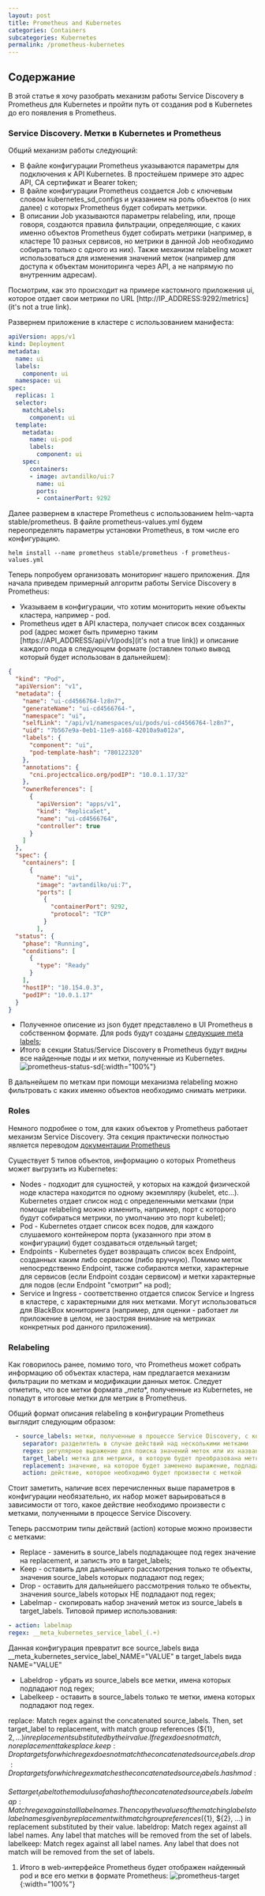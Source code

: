 ```yaml
---
layout: post
title: Prometheus and Kubernetes
categories: Containers
subcategories: Kubernetes
permalink: /prometheus-kubernetes
---
```


## Содержание

В этой статье я хочу разобрать механизм работы Service Discovery в Prometheus для Kubernetes и пройти путь от создания pod в Kubernetes до его появления в Prometheus.

### Service Discovery. Метки в Kubernetes и Prometheus

Общий механизм работы следующий:

* В файле конфигурации Prometheus указываются параметры для подключения к API Kubernetes. В простейшем примере это адрес API, CA сертификат и Bearer token;
* В файле конфигурации Prometheus создается Job с ключевым словом kubernetes_sd_configs и указанием на роль объектов (о них далее) с которых Prometheus будет собирать метрики.
* В описании Job указываются параметры relabeling, или, проще говоря, создаются правила фильтрации, определяющие, с каких именно объектов Prometheus будет собирать метрики (например, в кластере 10 разных сервисов, но метрики в данной Job необходимо собирать только с одного из них). Также механизм relabeling может использоваться для изменения значений меток (например для доступа к объектам мониторинга через API, а не напрямую по внутренним адресам).

Посмотрим, как это происходит на примере кастомного приложения ui, которое отдает свои метрики по URL [http://IP_ADDRESS:9292/metrics](it's not a true link).

Развернем приложение в кластере с использованием манифеста:

```yaml
apiVersion: apps/v1
kind: Deployment
metadata:
  name: ui
  labels:
    component: ui
  namespace: ui
spec:
  replicas: 1
  selector:
    matchLabels:
      component: ui
  template:
    metadata:
      name: ui-pod
      labels:
        component: ui
    spec:
      containers:
      - image: avtandilko/ui:7
        name: ui
        ports:
        - containerPort: 9292
```

Далее развернем в кластере Prometheus с использованием helm-чарта stable/prometheus. В файле prometheus-values.yml будем переопределять параметры установки Prometheus, в том числе его конфигурацию.

```
helm install --name prometheus stable/prometheus -f prometheus-values.yml
```

Теперь попробуем организовать мониторинг нашего приложения. Для начала приведем примерный алгоритм работы Service Discovery в Prometheus:

* Указываем в конфигурации, что хотим мониторить некие объекты кластера, например - pod.
* Prometheus идет в API кластера, получает список всех созданных pod (адрес может быть примерно таким [https://API_ADDRESS/api/v1/pods](it's not a true link)) и описание каждого пода в следующем формате (оставлен только вывод который будет использован в дальнейшем):

```json
{
  "kind": "Pod",
  "apiVersion": "v1",
  "metadata": {
    "name": "ui-cd4566764-lz8n7",
    "generateName": "ui-cd4566764-",
    "namespace": "ui",
    "selfLink": "/api/v1/namespaces/ui/pods/ui-cd4566764-lz8n7",
    "uid": "7b567e9a-0eb1-11e9-a168-42010a9a012a",
    "labels": {
      "component": "ui",
      "pod-template-hash": "780122320"
    },
    "annotations": {
      "cni.projectcalico.org/podIP": "10.0.1.17/32"
    },
    "ownerReferences": [
      {
        "apiVersion": "apps/v1",
        "kind": "ReplicaSet",
        "name": "ui-cd4566764",
        "controller": true
      }
    ]
  },
  "spec": {
    "containers": [
      {
        "name": "ui",
        "image": "avtandilko/ui:7",
        "ports": [
          {
            "containerPort": 9292,
            "protocol": "TCP"
          }
        ],
  "status": {
    "phase": "Running",
    "conditions": [
      {
        "type": "Ready"
      }
    ],
    "hostIP": "10.154.0.3",
    "podIP": "10.0.1.17"
  }
}
```

* Полученное описение из json будет представлено в UI Prometheus в собственном формате. Для pods будут созданы [следующие meta labels](https://prometheus.io/docs/prometheus/latest/configuration/configuration/#pod);
* Итого в секции Status/Service Discovery в Prometheus будут видны все найденные поды и их метки, полученные из Kubernetes. ![prometheus-status-sd](public/prometheus-status-sd.png){:width="100%"}

В дальнейшем по меткам при помощи механизма relabeling можно фильтровать с каких именно объектов необходимо снимать метрики.

### Roles

Немного подробнее о том, для каких объектов у Prometheus работает механизм Service Discovery. Эта секция практически полностью является переводом [документации Prometheus](https://prometheus.io/docs/prometheus/latest/configuration/configuration/#kubernetes_sd_config)

Существует 5 типов объектов, информацию о которых Prometheus может выгрузить из Kubernetes:

* Nodes - подходит для сущностей, у которых на каждой физической ноде кластера находится по одному экземпляру (kubelet, etc...). Kubernetes отдает список нод с определенными метками (при помощи relabeling можно изменить, например, порт с которого будут собираться метрики, по умолчанию это порт kubelet);
* Pod - Kubernetes отдает список всех подов, для каждого слушаемого контейнером порта (указанного при этом в конфигурации) будет создаваться отдельный target;
* Endpoints - Kubernetes будет возвращать список всех Endpoint, созданных каким либо сервисом (либо вручную). Помимо меток непосредственно Endpoint, также собираются метки, характерные для сервисов (если Endpoint создан сервисом) и метки характерные для подов (если Endpoint "смотрит" на pod);
* Service и Ingress - соответственно отдается список Service и Ingress в кластере, с характерными для них метками. Могут использоваться для BlackBox мониторинга (например, для оценки - работает ли приложение в целом, не заостряя внимание на метриках конкретных pod данного приложения).

### Relabeling

Как говорилось ранее, помимо того, что Prometheus может собрать информацию об объектах кластера, нам предлагается механизм фильтрации по меткам и модификации данных меток. Следует отметить, что все метки формата __meta_*, полученные из Kubernetes, не попадут в итоговые метки для метрик в Prometheus.

Общий формат описания relabeling в конфигурации Prometheus выглядит следующим образом:
```yaml
  - source_labels: метки, полученные в процессе Service Discovery, с которыми необходимо произвести какое-либо действие
    separator: разделитель в случае действий над несколькими метками
    regex: регулярное выражение для поиска значений меток или их названий
    target_label: метка для метрики, в которую будет преобразована метка Service Discovery в случае совершения с ней каких-то действий
    replacement: значение, на которое будет заменено выражение, подпадающее под regex в source_labels
    action: действие, которое необходимо будет произвести с меткой
```

Стоит заметить, наличие всех перечисленных выше параметров в конфигурации необязательно, их набор может варьироваться в зависимости от того, какое действие необходимо произвести с метками, полученными в процессе Service Discovery.

Теперь рассмотрим типы действий (action) которые можно произвести с метками:

* Replace - заменить в source_labels подпадающее под regex значение на replacement, и записть это в target_labels;
* Keep - оставить для дальнейшего рассмотрения только те объекты, значения source_labels которых подпадают под regex;
* Drop - оставить для дальнейшего рассмотрения только те объекты, значения source_labels которых НЕ подпадают под regex;
* Labelmap - скопировать набор значений меток из source_labels в target_labels. Типовой пример использования:
```yaml
- action: labelmap
regex: __meta_kubernetes_service_label_(.+)
```
Данная конфигурация превратит все source_labels вида __meta_kubernetes_service_label_NAME="VALUE" в target_labels вида NAME="VALUE"
* Labeldrop - убрать из source_labels все метки, имена которых подпадают под regex;
* Labelkeep - оставить в source_labels только те метки, имена которых подпадают под regex.
  

replace: Match regex against the concatenated source_labels. Then, set target_label to replacement, with match group references (${1}, ${2}, ...) in replacement substituted by their value. If regex does not match, no replacement takes place.
keep: Drop targets for which regex does not match the concatenated source_labels.
drop: Drop targets for which regex matches the concatenated source_labels.
hashmod: Set target_label to the modulus of a hash of the concatenated source_labels.
labelmap: Match regex against all label names. Then copy the values of the matching labels to label names given by replacement with match group references (${1}, ${2}, ...) in replacement substituted by their value.
labeldrop: Match regex against all label names. Any label that matches will be removed from the set of labels.
labelkeep: Match regex against all label names. Any label that does not match will be removed from the set of labels.



1. Итого в web-интерфейсе Prometheus будет отображен найденный pod и все его метки в формате Prometheus:
![prometheus-target](public/prometheus-target.png){:width="100%"}